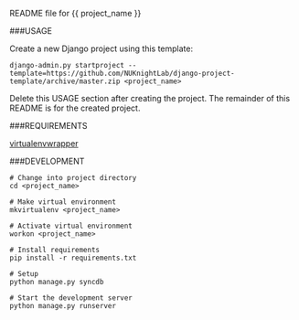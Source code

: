 README file for {{ project_name }}

###USAGE

Create a new Django project using this template:

    django-admin.py startproject --template=https://github.com/NUKnightLab/django-project-template/archive/master.zip <project_name>

Delete this USAGE section after creating the project. The remainder of this
README is for the created project.


###REQUIREMENTS

[virtualenvwrapper](http://virtualenvwrapper.readthedocs.org/en/latest/install.html)


###DEVELOPMENT
    
    # Change into project directory
    cd <project_name>
    
    # Make virtual environment
    mkvirtualenv <project_name>
    
    # Activate virtual environment
    workon <project_name>
    
    # Install requirements
    pip install -r requirements.txt
    
    # Setup
    python manage.py syncdb
    
    # Start the development server
    python manage.py runserver
    





